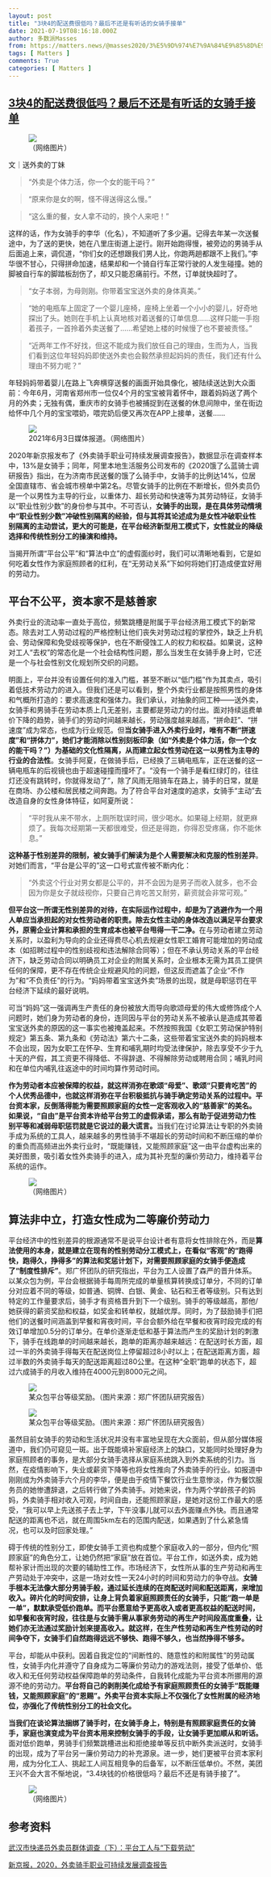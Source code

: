 ```yaml
---
layout: post
title: "3块4的配送费很低吗？最后不还是有听话的女骑手接单"
date: 2021-07-19T08:16:18.000Z
author: 多数派Masses
from: https://matters.news/@masses2020/3%E5%9D%974%E7%9A%84%E9%85%8D%E9%80%81%E8%B4%B9%E5%BE%88%E4%BD%8E%E5%90%97-%E6%9C%80%E5%90%8E%E4%B8%8D%E8%BF%98%E6%98%AF%E6%9C%89%E5%90%AC%E8%AF%9D%E7%9A%84%E5%A5%B3%E9%AA%91%E6%89%8B%E6%8E%A5%E5%8D%95-bafyreiebpvjxix7ttgo47nqkxlxijujfnec6wrgbylxwqq2dx6mj7wpdk4
tags: [ Matters ]
comments: True
categories: [ Matters ]
---
```

<!--1626682578000-->
[3块4的配送费很低吗？最后不还是有听话的女骑手接单](https://matters.news/@masses2020/3%E5%9D%974%E7%9A%84%E9%85%8D%E9%80%81%E8%B4%B9%E5%BE%88%E4%BD%8E%E5%90%97-%E6%9C%80%E5%90%8E%E4%B8%8D%E8%BF%98%E6%98%AF%E6%9C%89%E5%90%AC%E8%AF%9D%E7%9A%84%E5%A5%B3%E9%AA%91%E6%89%8B%E6%8E%A5%E5%8D%95-bafyreiebpvjxix7ttgo47nqkxlxijujfnec6wrgbylxwqq2dx6mj7wpdk4)
------

<div>
<figure class="image"><img src="https://assets.matters.news/embed/8be3dd25-e307-47b9-8af3-e1320e77b439.png" data-asset-id="8be3dd25-e307-47b9-8af3-e1320e77b439" referrerpolicy="no-referrer"><figcaption><span>（网络图片）</span></figcaption></figure><p>文｜送外卖的丁妹</p><blockquote>“外卖是个体力活，你一个女的能干吗？”</blockquote><blockquote>“原来你是女的啊，怪不得送得这么慢。”</blockquote><blockquote>“这么重的餐，女人拿不动的，换个人来吧！”</blockquote><p>这样的话，作为女骑手的李华（化名），不知道听了多少遍。记得去年某一次送餐途中，为了送的更快，她在八里庄街道上逆行。刚开始跑得慢，被旁边的男骑手从后面追上来，调侃道，“你们女的还想跟我们男人比，你跑两趟都跟不上我们。”李华很不甘心，只得拼命加速，结果却和一个骑自行车正常行驶的人发生碰撞。她的脚被自行车的脚踏板刮伤了，却又只能忍痛前行。不然，订单就快超时了。</p><blockquote>“女子本弱，为母则刚。你带着宝宝送外卖的身体真美。”</blockquote><blockquote>“她的电瓶车上固定了一个婴儿座椅，座椅上坐着一个小小的婴儿，好奇地探出了头。她则在手机上认真地核对着送餐的订单信息……这样只能一手抱着孩子，一首拎着外卖送餐了……希望她上楼的时候慢了也不要被责怪。”</blockquote><blockquote>“近两年工作不好找，但这不能成为我们放任自己的理由，生而为人，当我们看到这位年轻妈妈即使送外卖也会毅然承担起妈妈的责任，我们还有什么理由不努力呢？”</blockquote><p>年轻妈妈带着婴儿在路上飞奔横穿送餐的画面开始具像化，被陆续送达到大众面前：今年6月，河南省郑州市一位仅4个月的宝宝被背着怀中，跟着妈妈送了两个月的外卖；无独有偶，重庆市的女骑手也被捕捉到在送餐的休息间隙中，坐在街边给怀中几个月的宝宝喂奶，喂完奶后便又再次在APP上接单，送餐……</p><figure class="image"><img src="https://assets.matters.news/embed/add7bb0d-cb5d-449b-b858-1272fc65e6e5.jpeg" data-asset-id="add7bb0d-cb5d-449b-b858-1272fc65e6e5" referrerpolicy="no-referrer"><figcaption><span>2021年6月3日媒体报道。（网络图片）</span></figcaption></figure><p>2020年新京报发布了《外卖骑手职业可持续发展调查报告》，数据显示在调查样本中，13%是女骑手；同年，阿里本地生活服务公司发布的《2020饿了么蓝骑士调研报告》指出，在为济南市民送餐的饿了么骑手中，女骑手的比例达14%，位居全国直辖市、省会城市榜单中第2名。尽管女骑手的比例在不断增长，但外卖员仍是一个以男性为主导的行业，以重体力、超长劳动和快速等为其劳动特征，女骑手以“职业性别少数”的身份参与其中。不可否认，<strong>女骑手的出现，是在具体劳动情境中“职业性别少数”冲破性别隔离的经验，但与其将其论述成为是女性冲破职业性别隔离的主动尝试，更大的可能是，在平台经济新型用工模式下，女性就业的降级选择和传统性别分工的操演和维持。</strong></p><p>当揭开所谓“平台公平”和“算法中立”的虚假面纱时，我们可以清晰地看到，它是如何吃着女性作为家庭照顾者的红利，在“无劳动关系”下如何将她们打造成便宜好用的劳动力。</p><h2><strong>平台不公平，资本家不是慈善家</strong></h2><p>外卖行业的流动率一直处于高位，频繁跳槽是附属于平台经济用工模式下的新常态。除去对工人劳动过程的严格控制让他们丧失对劳动过程的掌控外，缺乏上升机会、劳动保障和免受歧视等保护，也在不断侵蚀工人的权力和权益。如果说，这种对工人“去权”的常态化是一个社会结构性问题，那么当发生在女骑手身上时，它还是一个与社会性别文化规划所交织的问题。</p><p>明面上，平台并没有设置任何的准入门槛，甚至不断以“低门槛”作为其卖点，吸引着低技术劳动力的进入。但我们还是可以看到，整个外卖行业都是按照男性的身体和气概所打造的：要求高速度和强体力。我们承认，对抽象的同工种——送外卖，女骑手和男骑手在劳动本质上几无差别，主要都是劳动力的付出。面对持续运费单价下降的趋势，骑手们的劳动时间越来越长，劳动强度越来越高，“拼命赶”、“拼速度”成为常态，也成为行业规范。但<strong>当女骑手进入外卖行业时，唯有不断“拼速度”和“拼体力”，她们才能消除以性别刻板印象（如“外卖是个体力活，你一个女的能干吗？”）为基础的文化性隔离，从而建立起女性劳动在这一以男性为主导的行业的合法性</strong>。女骑手阿夏，在做骑手后，已经换了三辆电瓶车，正在送餐的这一辆电瓶车的后视镜也由于超速碰撞而撞坏了。“没有一个骑手是看红绿灯的，往往灯还没有跳转时，你就得发动了”，除了风雨无阻骑车在路上，骑手的日常，就是在商场、办公楼和居民楼之间奔跑。为了符合平台对速度的追求，女骑手“主动”去改造自身的女性身体特征，如阿夏所说：</p><blockquote>“平时我从来不带水，上厕所耽误时间，很少喝水。如果碰上经期，就更麻烦了。我每次经期第一天都很难受，但还是得跑，你得忍受疼痛，你不能休息。”</blockquote><p><strong>这种基于性别差异的限制，被女骑手们解读为是个人需要解决和克服的性别差异</strong>。对她们而言，“平台是公平的”这一口号式宣传被不断内化：</p><blockquote>“外卖这个行业对男女都是公平的，并不会因为是男子而收入就多，也不会因为你是女子就歧视你，只要自己肯吃苦又耐劳，薪资就会非常可观。”</blockquote><p><strong>但平台这一所谓无性别差异的对待，在实际运作过程中，却是为了逃避作为一个用人单应当承担起的对女性劳动者的职责。除去女性主动的身体改造以满足平台要求外，原需企业计算和承担的生育成本也被平台甩得一干二净。</strong>在与劳动者建立劳动关系时，以盈利为导向的企业还得费尽心机去规避女性职工婚育可能增加的劳动成本（如招聘过程中的性别歧视和违法解除合同等）；但在不承认劳动关系的平台经济下，缺乏劳动合同以明确员工对企业的附属关系时，企业根本无需为其员工提供任何的保障，更不存在传统企业规避风险的问题，但这反而遮盖了企业“不作为”和“不负责任”的行为。“妈妈带着宝宝送外卖”场景的出现，就是母职惩罚在平台经济下延续的最好说明。</p><p>可当“妈妈”这一强调再生产责任的身份被放大而导向歌颂母爱的伟大或修饰成个人问题时，她们身为劳动者的身份，连同因与平台的劳动关系不被承认是造成其带着宝宝送外卖的原因的这一事实也被掩盖起来。不然按照我国《女职工劳动保护特别规定》第五条、第九条和《劳动法》第六十二条，这些带着宝宝送外卖的妈妈根本不会出现，因为女职工在怀孕、生育和哺乳期时均受法律保护，除去享受不少于九十天的产假，其工资更不得降低、不得辞退、不得解除劳动或聘用合同；哺乳时间和在单位内哺乳往返途中的时间均算作劳动时间。</p><p><strong>作为劳动者本应被保障的权益，就这样消弥在歌颂“母爱”、歌颂“只要肯吃苦”的个人优秀品德中，也就这样消弥在平台积极抵抗与骑手确定劳动关系的过程中。平台资本家，反倒落得能为需要照顾家庭的女性一定客观收入的“慈善家”的美名。如果说，“自由”是平台资本许给平台劳工的虚假承诺，那么有助于促进劳动力性别平等和减弱母职惩罚就是它说过的最大谎言。</strong>当我们在讨论算法让专职的外卖骑手成为系统的工具人，越来越多的男性骑手不堪超长的劳动时间和不断压缩的单价的重负而高频进出外卖行业时，“既能赚钱，又能照顾家庭”这一由平台虚构出来的美好图景，吸引着女性外卖骑手的进入，成为其补充型的廉价劳动力，维持着平台系统的运作。</p><figure class="image"><img src="https://assets.matters.news/embed/a3817037-8df8-4c7c-90da-30c6839160d7.png" data-asset-id="a3817037-8df8-4c7c-90da-30c6839160d7" referrerpolicy="no-referrer"><figcaption><span>（网络图片）</span></figcaption></figure><h2><strong>算法非中立，打造女性成为二等廉价劳动力</strong></h2><p>平台经济中的性别差异的根源通常不是说平台设计者有意将女性排除在外，而是<strong>算法使用的本身，就是建立在现有的性别劳动分工模式上，在看似“客观”的“跑得快，跑得久，挣得多”的算法和奖惩计划下，对需要照顾家庭的女骑手便造成了“制度性排斥”</strong>。郑广怀团队的研究指出，平台为工人设置了森严的晋升体系。以某众包为例，平台会根据骑手每周所完成的单量核算转换成订单分，不同的订单分对应着不同的等级，如普通、铜牌、白银、黄金、钻石和王者等级别。只有达到特定的工作量要求后，骑手才有资格晋升到下一个级别。骑手的等级越高，那他/她获得的薪资奖励和权益，如奖金和转单权，就越优厚。同时，为了鼓励骑手们把他们的送餐时间涵盖到早餐和宵夜时间，平台会额外给在早餐和夜宵时段完成的有效订单增加0.5分的订单分。在单价逐渐走低和基于算法而产生的奖励计划的刺激下，骑手在线跑单的时间越来越长，跑单的距离亦越来越远：在配送时长方面，超过一半的外卖骑手得每天在配送岗位上停留超过8小时以上；在配送距离方面，超过半数的外卖骑手每天的配送距离超过80公里。在这种“全职”跑单的状态下，超过六成骑手的月收入维持在4000元到8000元之间。</p><figure class="image"><img src="https://assets.matters.news/embed/130f14ab-f428-482a-949d-14077db0d745.png" data-asset-id="130f14ab-f428-482a-949d-14077db0d745" referrerpolicy="no-referrer"><figcaption><span>某众包平台等级奖励。（图片来源：郑广怀团队研究报告）</span></figcaption></figure><figure class="image"><img src="https://assets.matters.news/embed/2a009f5b-e502-4759-906c-09e31875b7ed.jpeg" data-asset-id="2a009f5b-e502-4759-906c-09e31875b7ed" referrerpolicy="no-referrer"><figcaption><span>某众包平台等级奖励。（图片来源：郑广怀团队研究报告）</span></figcaption></figure><p>虽然目前女骑手的劳动和生活状况并没有丰富地呈现在大众面前，但从部分媒体报道中，我们仍可窥见一斑。出于既能填补家庭经济上的缺口，又能同时处理好身为家庭照顾者的事务，是大部分女骑手选择从家庭系统跳入到外卖系统的引力。当然，在疫情影响下，失业或薪资下降等也将女性推向了外卖骑手的行业。如报道中刚刚成为外卖骑手六个月的李华，便是由于疫情下餐饮行业生意惨淡，作为餐饮服务员的她惨遭辞退，之后转行做了外卖骑手。对她来说，作为两个学龄孩子的妈妈，外卖骑手相对收入可观，时间自由，还能照顾家庭，是她对这份工作最大的感受，“我可以早上先送孩子去上学，下午没事儿就可以去外面赚点外快。而且通常配送的距离也不远，就在周围5km左右的范围内配送，如果遇到了什么紧急情况，也可以及时回家处理。”</p><p>碍于传统的性别分工，即使女骑手工资也构成整个家庭收入的一部分，但内化“照顾家庭”的角色分工，让她仍然把“家庭”放在首位。平台工作，如送外卖，成为她帮补家计而出现的次要的辅助性工作。市场经济下，女性所从事的生产劳动和再生产劳动处于冲突中，这是一场对女性一天24小时的时间和劳动力的争夺战。<strong>女骑手根本无法像大部分男骑手般，通过延长连续的在岗配送时间和配送距离，来增加收入。碎片化的时间安排，让身上背负着家庭照顾责任的女骑手，只能“跑一单是一单”，默默承受低价跑单。而平台愿意给予更高收入或者更高权益的配送时间，如早餐和夜宵时段，往往是与女骑手需从事家务劳动的再生产时间段高度重叠，让她们亦无法通过奖励计划来提高收入。就这样，在生产性劳动和再生产性劳动的时间争夺下，女骑手们自然跑得远远不够快、跑得不够久，也当然挣得不够多。</strong></p><p>平台，却能从中获利。因着自我定位的“间断性的、随意性的和附属性”的劳动属性，女骑手内化并遵守了自身成为二等廉价劳动力的游戏法则，接受了低单价、低收入和无任何劳动权益保障跑单的劳动条件，自我转化成能为平台资本所挪用的源源不绝的劳动力。<strong>平台将自己的剥削美化成给予有家庭照顾责任的女骑手“既能赚钱，又能照顾家庭”的“恩赐”。外卖平台资本实际上不仅强化了女性附属的经济地位，亦强化了传统性别分工的社会文化。</strong></p><p><strong>当我们在谈论算法捆绑了骑手时，在女骑手身上，特别是有照顾家庭责任的女骑手，家庭也演变成为平台资本用来控制女骑手的手段，让女骑手更加顺从和听话。</strong>面对低价跑单，男骑手们频繁跳槽进出和拒绝接单等反抗中断外卖派送时，女骑手的出现，成为了平台另一廉价劳动力的补充源泉。进一步，她们更被平台资本家利用，成为分化工人、挑起工人间互相竞争的后备军，以不断压低单价。不然，美团王兴不会大言不惭地说，“3.4块钱的价格很低吗？最后不还是有骑手接了”。</p><figure class="image"><img src="https://assets.matters.news/embed/416c8ad3-2a72-4985-8b09-80b78ed29aee.png" data-asset-id="416c8ad3-2a72-4985-8b09-80b78ed29aee" referrerpolicy="no-referrer"><figcaption><span>（网络图片）</span></figcaption></figure><h2>参考资料</h2><p><a href="http://m.thepaper.cn/kuaibao_detail.jsp?contid=6733259&from=kuaibao" target="_blank">武汉市快递员外卖员群体调查（下）：平台工人与“下载劳动”</a></p><p><a href="https://www.bjnews.com.cn/detail/160516354415025.html" target="_blank">新京报，2020，外卖骑手职业可持续发展调查报告</a></p>
</div>
